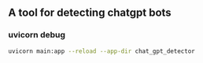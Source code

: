 ## A tool for detecting chatgpt bots



### uvicorn debug 

```bash
uvicorn main:app --reload --app-dir chat_gpt_detector
```
